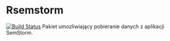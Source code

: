 # Rsemstorm
[![Build Status](https://travis-ci.com/sebaSEO/Rsemstorm.svg?branch=master)](https://travis-ci.com/sebaSEO/Rsemstorm)
Pakiet umozliwiający pobieranie danych z aplikacji SemStorm.
